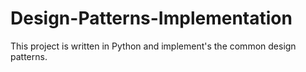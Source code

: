 # Design-Patterns-Implementation

This project is written in Python and implement's the common design patterns.